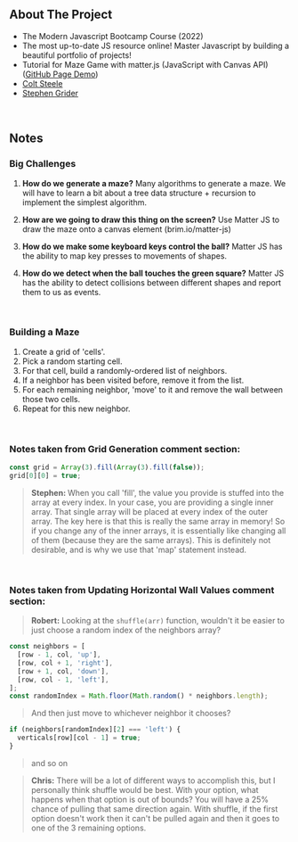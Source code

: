 ## About The Project

- The Modern Javascript Bootcamp Course (2022)
- The most up-to-date JS resource online! Master Javascript by building a beautiful portfolio of projects!
- Tutorial for Maze Game with matter.js (JavaScript with Canvas API) ([GitHub Page Demo](https://darrelasandbox.github.io/javascript-maze-game-with-matterjs/))
- [Colt Steele](https://github.com/Colt)
- [Stephen Grider](https://github.com/StephenGrider)

&nbsp;

## Notes

### Big Challenges

1.  <b>How do we generate a maze?</b> Many algorithms to generate a maze. We will have to learn a bit about a tree data structure + recursion to implement the simplest algorithm.

2.  <b>How are we going to draw this thing on the screen?</b> Use Matter JS to draw the maze onto a canvas element (brim.io/matter-js)

3.  <b>How do we make some keyboard keys control the ball?</b> Matter JS has the ability to map key presses to movements of shapes.

4.  <b>How do we detect when the ball touches the green square?</b> Matter JS has the ability to detect collisions between different shapes and report them to us as events.

&nbsp;

### Building a Maze

1. Create a grid of 'cells'.
2. Pick a random starting cell.
3. For that cell, build a randomly-ordered list of neighbors.
4. If a neighbor has been visited before, remove it from the list.
5. For each remaining neighbor, 'move' to it and remove the wall between those two cells.
6. Repeat for this new neighbor.

&nbsp;

### Notes taken from Grid Generation comment section:

```js
const grid = Array(3).fill(Array(3).fill(false));
grid[0][0] = true;
```

> <b>Stephen: </b> When you call 'fill', the value you provide is stuffed into the array at every index. In your case, you are providing a single inner array. That single array will be placed at every index of the outer array. The key here is that this is really the same array in memory! So if you change any of the inner arrays, it is essentially like changing all of them (because they are the same arrays). This is definitely not desirable, and is why we use that 'map' statement instead.

&nbsp;

### Notes taken from Updating Horizontal Wall Values comment section:

> <b>Robert:</b> Looking at the <code>shuffle(arr)</code> function, wouldn't it be easier to just choose a random index of the neighbors array?

```js
const neighbors = [
  [row - 1, col, 'up'],
  [row, col + 1, 'right'],
  [row + 1, col, 'down'],
  [row, col - 1, 'left'],
];
const randomIndex = Math.floor(Math.random() * neighbors.length);
```

> And then just move to whichever neighbor it chooses?

```js
if (neighbors[randomIndex][2] === 'left') {
  verticals[row][col - 1] = true;
}
```

> and so on

> <b>Chris:</b> There will be a lot of different ways to accomplish this, but I personally think shuffle would be best. With your option, what happens when that option is out of bounds? You will have a 25% chance of pulling that same direction again. With shuffle, if the first option doesn't work then it can't be pulled again and then it goes to one of the 3 remaining options.
